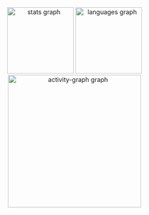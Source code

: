 <div align="center">
  <img src="https://github-readme-stats.vercel.app/api?username=Roberto-D01&hide_title=false&hide_rank=false&show_icons=true&include_all_commits=true&count_private=true&disable_animations=false&theme=dark&locale=en&hide_border=false&order=1" height="150" alt="stats graph"  />
  <img src="https://github-readme-stats.vercel.app/api/top-langs?username=Roberto-D01&locale=en&hide_title=false&layout=compact&card_width=320&langs_count=5&theme=dark&hide_border=false&order=2" height="150" alt="languages graph"  />
  <img src="https://github-readme-activity-graph.vercel.app/graph?username=Roberto-D01&radius=16&theme=gotham&area=true&order=5" height="300" alt="activity-graph graph"  />
</div>

###

